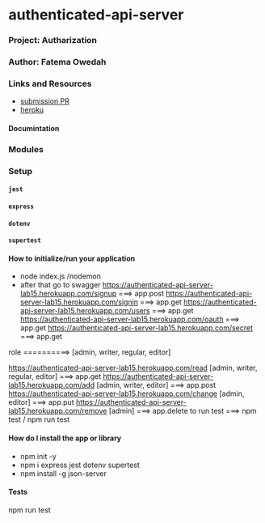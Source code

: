# authenticated-api-server
### Project: Autharization
### Author: Fatema Owedah

### Links and Resources

- [submission PR](https://github.com/401-advanced-javascript-fatemaOwedah/authenticated-api-server/pull/3)
- [heroku](https://authenticated-api-server-lab15.herokuapp.com)

#### Documintation

### Modules

### Setup

#### `jest`
#### `express`
#### `dotenv`
#### `supertest`

#### How to initialize/run your application 
- node index.js /nodemon
- after that go to swagger
https://authenticated-api-server-lab15.herokuapp.com/signup ===> app.post
https://authenticated-api-server-lab15.herokuapp.com/signin ===> app.get
https://authenticated-api-server-lab15.herokuapp.com/users ===> app.get
https://authenticated-api-server-lab15.herokuapp.com/oauth ===> app.get
https://authenticated-api-server-lab15.herokuapp.com/secret ===> app.get

role ==========> [admin, writer, regular, editor]

https://authenticated-api-server-lab15.herokuapp.com/read [admin, writer, regular, editor] ===> app.get
https://authenticated-api-server-lab15.herokuapp.com/add  [admin, writer, editor]  ===> app.post
https://authenticated-api-server-lab15.herokuapp.com/change [admin, editor]  ===> app.put
https://authenticated-api-server-lab15.herokuapp.com/remove [admin]  ===> app.delete
to run test ===> npm test / npm run test



#### How do I install the app or library
- npm init -y 
- npm i express jest dotenv supertest
- npm install -g json-server

#### Tests
npm run test 